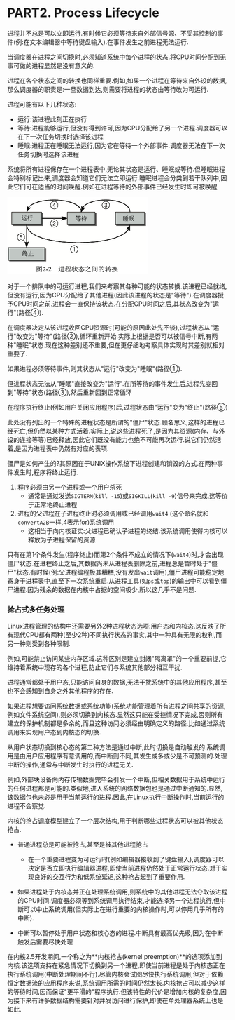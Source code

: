 # PART2. Process Lifecycle

进程并不总是可以立即运行.有时候它必须等待来自外部信号源、不受其控制的事件(例:在文本编辑器中等待键盘输入).在事件发生之前进程无法运行.

当调度器在进程之间切换时,必须知道系统中每个进程的状态.将CPU时间分配到无事可做的进程显然是没有意义的.

进程在各个状态之间的转换也同样重要.例如,如果一个进程在等待来自外设的数据,那么调度器的职责是:一旦数据到达,则需要将进程的状态由等待改为可运行.

进程可能有以下几种状态:

- 运行:该进程此刻正在执行
- 等待:进程能够运行,但没有得到许可,因为CPU分配给了另一个进程.调度器可以在下一次任务切换时选择该进程
- 睡眠:进程正在睡眠无法运行,因为它在等待一个外部事件.调度器无法在下一次任务切换时选择该进程

系统将所有进程保存在一个进程表中,无论其状态是运行、睡眠或等待.但睡眠进程会特别标记出来,调度器会知道它们无法立即运行.睡眠进程会分类到若干队列中,因此它们可在适当的时间唤醒.例如在进程等待的外部事件已经发生时即可被唤醒

![进程状态之间的转换](./img/进程状态之间的转换.png)

对于一个排队中的可运行进程,我们来考察其各种可能的状态转换.该进程已经就绪,但没有运行,因为CPU分配给了其他进程(因此该进程的状态是"等待").在调度器授予CPU时间之前.进程会一直保持该状态.在分配CPU时间之后,其状态改变为"运行"(路径④).

在调度器决定从该进程收回CPU资源时(可能的原因此处先不谈),过程状态从"运行"改变为"等待"(路径②),循环重新开始.实际上根据是否可以被信号中断,有两种"睡眠"状态.现在这种差别还不重要,但在更仔细地考察具体实现时其差别就相对重要了.

如果进程必须等待事件,则其状态从"运行"改变为"睡眠"(路径①).

但进程状态无法从"睡眠"直接改变为"运行".在所等待的事件发生后,进程先变回到"等待"状态(路径③),然后重新回到正常循环

在程序执行终止(例如用户关闭应用程序)后,过程状态由"运行"变为"终止"(路径⑤)

此处没有列出的一个特殊的进程状态是所谓的"僵尸"状态.顾名思义,这样的进程已经死亡,但仍然以某种方式活着.实际上,说这些进程死了,是因为其资源(内存、与外设的连接等等)已经释放,因此它们既没有能力也绝不可能再次运行.说它们仍然活着,是因为进程表中仍然有对应的表项.

僵尸是如何产生的?其原因在于UNIX操作系统下进程创建和销毁的方式.在两种事件发生时,程序将终止运行.

1. 程序必须由另一个进程或一个用户杀死
	- 通常是通过发送`SIGTERM`(`kill -15`)或`SIGKILL`(`kill -9`)信号来完成,这等价于正常地终止进程
2. 进程的父进程在子进程终止时必须调用或已经调用`wait4`
(这个命名就和`convertA2B`一样,4表示for)系统调用
	- 这相当于向内核证实:父进程已确认子进程的终结.该系统调用使得内核可以释放为子进程保留的资源

只有在第1个条件发生(程序终止)而第2个条件不成立的情况下(`wait4`)时,才会出现僵尸状态.在进程终止之后,其数据尚未从进程表删除之前,进程总是暂时处于"僵尸"状态.有时候(例:父进程编程极其糟糕,没有发出`wait`调用),僵尸进程可能稳定地寄身于进程表中,直至下一次系统重启.从进程工具(如`ps`或`top`)的输出中可以看到僵尸进程.因为残余的数据在内核中占据的空间极少,所以这几乎不是问题.

### 抢占式多任务处理

Linux进程管理的结构中还需要另外2种进程状态选项:用户态和内核态.这反映了所有现代CPU都有两种(至少2种)不同执行状态的事实,其中一种具有无限的权利,而另一种则受到各种限制.

例如,可能禁止访问某些内存区域.这种区别是建立封闭"隔离罩"的一个重要前提,它维持着系统中现存的各个进程,防止它们与系统其他部分相互干扰.

进程通常都处于用户态,只能访问自身的数据,无法干扰系统中的其他应用程序,甚至也不会感知到自身之外其他程序的存在.

如果进程想要访问系统数据或系统功能(系统功能管理着所有进程之间共享的资源,例如文件系统空间),则必须切换到内核态.显然这只能在受控情况下完成,否则所有建立的保护机制都是多余的,而且这种访问必须经由明确定义的路径.比如通过系统调用来实现用户态到内核态的切换.

从用户状态切换到核心态的第二种方法是通过中断,此时切换是自动触发的.系统调用是由用户应用程序有意调用的,而中断则不同,其发生或多或少是不可预测的.处理中断的操作,通常与中断发生时执行的进程无关.

例如,外部块设备向内存传输数据完毕会引发一个中断,但相关数据用于系统中运行的任何进程都是可能的.类似地,进入系统的网络数据包也是通过中断通知的.显然,该数据包也未必是用于当前运行的进程.因此,在Linux执行中断操作时,当前运行的进程不会察觉.

内核的抢占调度模型建立了一个层次结构,用于判断哪些进程状态可以被其他状态抢占.

- 普通进程总是可能被抢占,甚至是被其他进程抢占

	- 在一个重要进程变为可运行时(例如编辑器接收到了键盘输入),调度器可以决定是否立即执行编辑器进程,即使当前进程仍然处于正常运行状态.对于实现良好的交互行为和低系统延迟,这种抢占起到了重要作用.

- 如果进程处于内核态并正在处理系统调用,则系统中的其他进程无法夺取该进程的CPU时间.调度器必须等到系统调用执行结束,才能选择另一个进程执行,但中断可以中止系统调用(但实际上在进行重要的内核操作时,可以停用几乎所有的中断).
- 中断可以暂停处于用户状态和核心态的进程.中断具有最高优先级,因为在中断触发后需要尽快处理

在内核2.5开发期间,一个称之为**内核抢占(kernel preemption)**的选项添加到内核.该选项支持在紧急情况下切换到另一个进程,即使当前进程是处于内核态正在执行系统调用(中断处理期间不行).尽管内核会试图尽快执行系统调用,但对于依赖恒定数据流的应用程序来说,系统调用所需的时间仍然太长.内核抢占可以减少这样的等待时间,因而保证"更平滑的"程序执行.但该特性的代价是增加内核的复杂度,因为接下来有许多数据结构需要针对并发访问进行保护,即使在单处理器系统上也是如此.